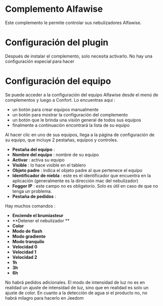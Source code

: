 # Complemento Alfawise

Este complemento le permite controlar sus nebulizadores Alfawise.

# Configuración del plugin 

Después de instalar el complemento, solo necesita activarlo. No hay una configuración especial para hacer

# Configuración del equipo 

Se puede acceder a la configuración del equipo Alfawise desde el menú de complementos y luego a Confort. Lo encuentras aqui :

-   un botón para crear equipos manualmente
-   un botón para mostrar la configuración del complemento
-   un botón que le brinda una visión general de todos sus equipos
-   finalmente a continuación encontrará la lista de su equipo

Al hacer clic en uno de sus equipos, llega a la página de configuración de su equipo, que incluye 2 pestañas, equipos y controles.

-   **Pestaña del equipo** :
-   **Nombre del equipo** : nombre de su equipo
-   **Activar** : activa su equipo
-   **Visible** : lo hace visible en el tablero
-   **Objeto padre** : indica el objeto padre al que pertenece el equipo
-   **Identificador de niebla** : este es el identificador que encuentra en la aplicación (generalmente es la dirección mac del nebulizador)
-   **Fogger IP** : este campo no es obligatorio. Solo es útil en caso de que no tenga un problema.
-   **Pestaña de pedidos** :

Hay muchos comandos :

-   **Enciende el brumiasteur**
-   **Detener el nebulizador **
-   **Color**
-   **Modo de flash**
-   **Modo gradiente**
-   **Modo tranquilo**
-   **Velocidad 0**
-   **Velocidad 1**
-   **Velocidad 2**
-   **1h**
-   **3h**
-   **6h**

No habrá pedidos adicionales. El modo de intensidad de luz no es en realidad un ajuste de intensidad de luz, sino que en realidad es solo un ajuste de color. En cuanto a la detección de agua si el producto no,
no habrá milagro para hacerlo en Jeedom
